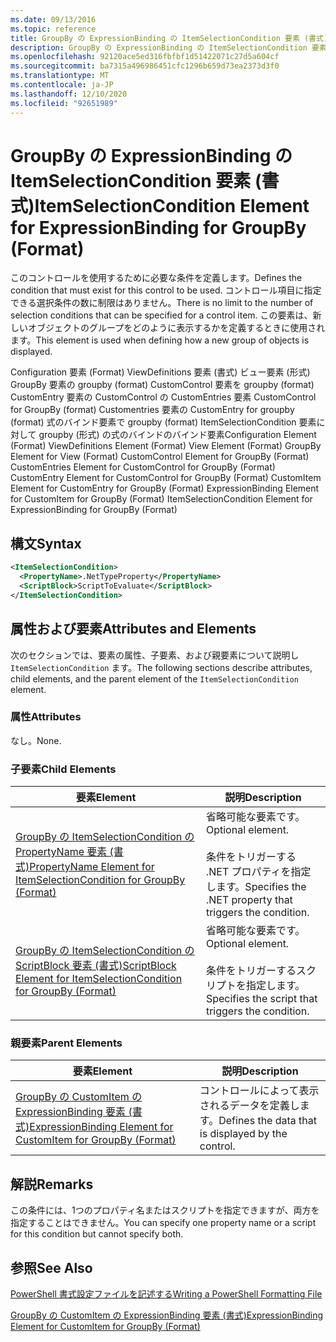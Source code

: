 ```yaml
---
ms.date: 09/13/2016
ms.topic: reference
title: GroupBy の ExpressionBinding の ItemSelectionCondition 要素 (書式)
description: GroupBy の ExpressionBinding の ItemSelectionCondition 要素 (書式)
ms.openlocfilehash: 92120ace5ed316fbfbf1d51422071c27d5a604cf
ms.sourcegitcommit: ba7315a496986451cfc1296b659d73ea2373d3f0
ms.translationtype: MT
ms.contentlocale: ja-JP
ms.lasthandoff: 12/10/2020
ms.locfileid: "92651989"
---
```

# <a name="itemselectioncondition-element-for-expressionbinding-for-groupby-format"></a><span data-ttu-id="4eb1d-103">GroupBy の ExpressionBinding の ItemSelectionCondition 要素 (書式)</span><span class="sxs-lookup"><span data-stu-id="4eb1d-103">ItemSelectionCondition Element for ExpressionBinding for GroupBy (Format)</span></span>

<span data-ttu-id="4eb1d-104">このコントロールを使用するために必要な条件を定義します。</span><span class="sxs-lookup"><span data-stu-id="4eb1d-104">Defines the condition that must exist for this control to be used.</span></span> <span data-ttu-id="4eb1d-105">コントロール項目に指定できる選択条件の数に制限はありません。</span><span class="sxs-lookup"><span data-stu-id="4eb1d-105">There is no limit to the number of selection conditions that can be specified for a control item.</span></span> <span data-ttu-id="4eb1d-106">この要素は、新しいオブジェクトのグループをどのように表示するかを定義するときに使用されます。</span><span class="sxs-lookup"><span data-stu-id="4eb1d-106">This element is used when defining how a new group of objects is displayed.</span></span>

<span data-ttu-id="4eb1d-107">Configuration 要素 (Format) ViewDefinitions 要素 (書式) ビュー要素 (形式) GroupBy 要素の groupby (format) CustomControl 要素を groupby (format) CustomEntry 要素の CustomControl の CustomEntries 要素 CustomControl for GroupBy (format) Customentries 要素の CustomEntry for groupby (format) 式のバインド要素で groupby (format) ItemSelectionCondition 要素に対して groupby (形式) の式のバインドのバインド要素</span><span class="sxs-lookup"><span data-stu-id="4eb1d-107">Configuration Element (Format) ViewDefinitions Element (Format) View Element (Format) GroupBy Element for View (Format) CustomControl Element for GroupBy (Format) CustomEntries Element for CustomControl for GroupBy (Format) CustomEntry Element for CustomControl for GroupBy (Format) CustomItem Element for CustomEntry for GroupBy (Format) ExpressionBinding Element for CustomItem for GroupBy (Format) ItemSelectionCondition Element for ExpressionBinding for GroupBy (Format)</span></span>

## <a name="syntax"></a><span data-ttu-id="4eb1d-108">構文</span><span class="sxs-lookup"><span data-stu-id="4eb1d-108">Syntax</span></span>

```xml
<ItemSelectionCondition>
  <PropertyName>.NetTypeProperty</PropertyName>
  <ScriptBlock>ScriptToEvaluate</ScriptBlock>
</ItemSelectionCondition>
```

## <a name="attributes-and-elements"></a><span data-ttu-id="4eb1d-109">属性および要素</span><span class="sxs-lookup"><span data-stu-id="4eb1d-109">Attributes and Elements</span></span>

<span data-ttu-id="4eb1d-110">次のセクションでは、要素の属性、子要素、および親要素について説明し `ItemSelectionCondition` ます。</span><span class="sxs-lookup"><span data-stu-id="4eb1d-110">The following sections describe attributes, child elements, and the parent element of the `ItemSelectionCondition` element.</span></span>

### <a name="attributes"></a><span data-ttu-id="4eb1d-111">属性</span><span class="sxs-lookup"><span data-stu-id="4eb1d-111">Attributes</span></span>

<span data-ttu-id="4eb1d-112">なし。</span><span class="sxs-lookup"><span data-stu-id="4eb1d-112">None.</span></span>

### <a name="child-elements"></a><span data-ttu-id="4eb1d-113">子要素</span><span class="sxs-lookup"><span data-stu-id="4eb1d-113">Child Elements</span></span>

|<span data-ttu-id="4eb1d-114">要素</span><span class="sxs-lookup"><span data-stu-id="4eb1d-114">Element</span></span>|<span data-ttu-id="4eb1d-115">説明</span><span class="sxs-lookup"><span data-stu-id="4eb1d-115">Description</span></span>|
|-------------|-----------------|
|[<span data-ttu-id="4eb1d-116">GroupBy の ItemSelectionCondition の PropertyName 要素 (書式)</span><span class="sxs-lookup"><span data-stu-id="4eb1d-116">PropertyName Element for ItemSelectionCondition for GroupBy (Format)</span></span>](./propertyname-element-for-itemselectioncondition-for-groupby-format.md)|<span data-ttu-id="4eb1d-117">省略可能な要素です。</span><span class="sxs-lookup"><span data-stu-id="4eb1d-117">Optional element.</span></span><br /><br /> <span data-ttu-id="4eb1d-118">条件をトリガーする .NET プロパティを指定します。</span><span class="sxs-lookup"><span data-stu-id="4eb1d-118">Specifies the .NET property that triggers the condition.</span></span>|
|[<span data-ttu-id="4eb1d-119">GroupBy の ItemSelectionCondition の ScriptBlock 要素 (書式)</span><span class="sxs-lookup"><span data-stu-id="4eb1d-119">ScriptBlock Element for ItemSelectionCondition for GroupBy (Format)</span></span>](./scriptblock-element-for-itemselectioncondition-for-groupby-format.md)|<span data-ttu-id="4eb1d-120">省略可能な要素です。</span><span class="sxs-lookup"><span data-stu-id="4eb1d-120">Optional element.</span></span><br /><br /> <span data-ttu-id="4eb1d-121">条件をトリガーするスクリプトを指定します。</span><span class="sxs-lookup"><span data-stu-id="4eb1d-121">Specifies the script that triggers the condition.</span></span>|

### <a name="parent-elements"></a><span data-ttu-id="4eb1d-122">親要素</span><span class="sxs-lookup"><span data-stu-id="4eb1d-122">Parent Elements</span></span>

|<span data-ttu-id="4eb1d-123">要素</span><span class="sxs-lookup"><span data-stu-id="4eb1d-123">Element</span></span>|<span data-ttu-id="4eb1d-124">説明</span><span class="sxs-lookup"><span data-stu-id="4eb1d-124">Description</span></span>|
|-------------|-----------------|
|[<span data-ttu-id="4eb1d-125">GroupBy の CustomItem の ExpressionBinding 要素 (書式)</span><span class="sxs-lookup"><span data-stu-id="4eb1d-125">ExpressionBinding Element for CustomItem for GroupBy (Format)</span></span>](./expressionbinding-element-for-customitem-for-groupby-format.md)|<span data-ttu-id="4eb1d-126">コントロールによって表示されるデータを定義します。</span><span class="sxs-lookup"><span data-stu-id="4eb1d-126">Defines the data that is displayed by the control.</span></span>|

## <a name="remarks"></a><span data-ttu-id="4eb1d-127">解説</span><span class="sxs-lookup"><span data-stu-id="4eb1d-127">Remarks</span></span>

<span data-ttu-id="4eb1d-128">この条件には、1つのプロパティ名またはスクリプトを指定できますが、両方を指定することはできません。</span><span class="sxs-lookup"><span data-stu-id="4eb1d-128">You can specify one property name or a script for this condition but cannot specify both.</span></span>

## <a name="see-also"></a><span data-ttu-id="4eb1d-129">参照</span><span class="sxs-lookup"><span data-stu-id="4eb1d-129">See Also</span></span>

[<span data-ttu-id="4eb1d-130">PowerShell 書式設定ファイルを記述する</span><span class="sxs-lookup"><span data-stu-id="4eb1d-130">Writing a PowerShell Formatting File</span></span>](./writing-a-powershell-formatting-file.md)

[<span data-ttu-id="4eb1d-131">GroupBy の CustomItem の ExpressionBinding 要素 (書式)</span><span class="sxs-lookup"><span data-stu-id="4eb1d-131">ExpressionBinding Element for CustomItem for GroupBy (Format)</span></span>](./expressionbinding-element-for-customitem-for-groupby-format.md)
